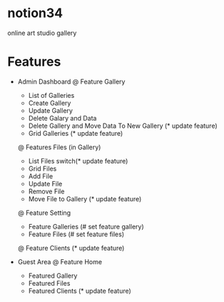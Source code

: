 # notion34
online art studio gallery

# Features
* Admin Dashboard
    @ Feature Gallery
    - List of Galleries
    - Create Gallery
    - Update Gallery
    - Delete Galary and Data
    - Delete Gallery and Move Data To New Gallery (* update feature)
    - Grid Galleries (* update feature)

    @ Features Files (in Gallery)
    - List Files switch(* update feature)
    - Grid Files
    - Add File
    - Update File
    - Remove File
    - Move File to Gallery (* update feature)

    @ Feature Setting
    - Feature Galleries (# set feature gallery)
    - Feature Files (# set feature files)

    @ Feature Clients (* update feature)

* Guest Area
    @ Feature Home
    - Featured Gallery
    - Featured Files
    - Featured Clients (* update feature)